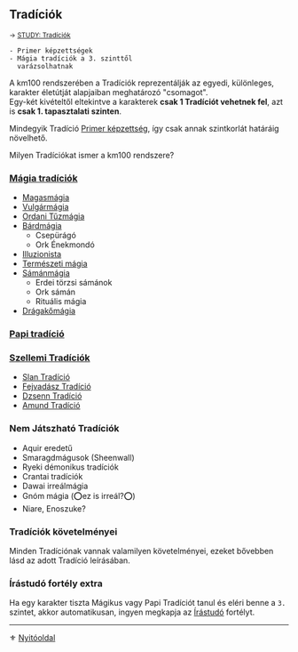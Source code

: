 ## Tradíciók

<sub>→ [STUDY: Tradíciók](https://github.com/kaktusztea/km100/wiki/STUDY.tradiciok)</sub>

```
- Primer képzettségek
- Mágia tradíciók a 3. szinttől
  varázsolhatnak
```

A km100 rendszerében a Tradíciók reprezentálják az egyedi, különleges, karakter életútját alapjaiban meghatározó "csomagot".\
Egy-két kivételtől eltekintve a karakterek **csak 1 Tradíciót vehetnek fel**, azt is **csak 1. tapasztalati szinten**.

Mindegyik Tradíció [Primer képzettség](032_primer_szekunder_kepzettsegek.md), így csak annak szintkorlát határáig növelhető.

Milyen Tradíciókat ismer a km100 rendszere?

### [Mágia tradíciók](051_00_magia_tradiciok.md)

- [Magasmágia](051_01_magasmagia.md)
- [Vulgármágia](051_02_vulgarmagia.md)
- [Ordani Tűzmágia](051_03_ordani_tuzmagia.md)
- [Bárdmágia](051_04_bardmagia.md)
  - Csepürágó
  - Ork Énekmondó
- [Illuzionista](051_05_illuzionista.md)
- [Természeti mágia](051_06_termeszeti_magia.md)
- [Sámánmágia](051_07_samanmagia.md)
  - Erdei törzsi sámánok
  - Ork sámán
  - Rituális mágia
- [Drágakőmágia](051_08_dragakomagia.md)

### [Papi tradíció](052_papi_tradicio.md)

### [Szellemi Tradíciók](053_00_szellemi_tradiciok.md)

- [Slan Tradíció](053_04_slan_tradicio.md)
- [Fejvadász Tradíció](053_03_fejvadasz_tradicio.md)
- [Dzsenn Tradíció](053_02_dzsenn_tradicio.md)
- [Amund Tradíció](053_01_amund_tradicio.md)

### Nem Játszható Tradíciók

- Aquir eredetű
- Smaragdmágusok (Sheenwall)
- Ryeki démonikus tradíciók
- Crantai tradíciók
- Dawai irreálmágia
- Gnóm mágia (⭕ez is irreál?⭕)
- Niare, Enoszuke?

### Tradíciók követelményei

Minden Tradíciónak vannak valamilyen követelményei, ezeket bővebben lásd az adott Tradíció leírásában.

### Írástudó fortély extra

Ha egy karakter tiszta Mágikus vagy Papi Tradíciót tanul és eléri benne a `3.` szintet, akkor automatikusan, ingyen megkapja az [Írástudó](fortelyok.altalanos/irastudo.md) fortélyt.

---

⚜️ [Nyitóoldal](start.md#5-trad%C3%ADci%C3%B3k)
